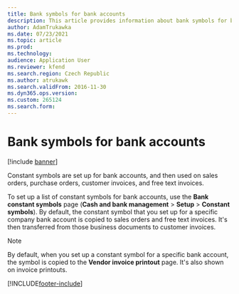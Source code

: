 ```yaml
---
title: Bank symbols for bank accounts
description: This article provides information about bank symbols for bank accounts.
author: AdamTrukawka
ms.date: 07/23/2021
ms.topic: article
ms.prod: 
ms.technology: 
audience: Application User
ms.reviewer: kfend
ms.search.region: Czech Republic
ms.author: atrukawk
ms.search.validFrom: 2016-11-30
ms.dyn365.ops.version: 
ms.custom: 265124
ms.search.form: 
---
```


# Bank symbols for bank accounts

[!include [banner](../../includes/banner.md)]

Constant symbols are set up for bank accounts, and then used on sales orders, purchase orders, customer invoices, and free text invoices.

To set up a list of constant symbols for bank accounts, use the **Bank constant symbols** page (**Cash and bank management** \> **Setup** \> **Constant symbols**). By default, the constant symbol that you set up for a specific company bank account is copied to sales orders and free text invoices. It's then transferred from those business documents to customer invoices.

> [!NOTE]
> By default, when you set up a constant symbol for a specific bank account, the symbol is copied to the **Vendor invoice printout** page. It's also shown on invoice printouts.

[!INCLUDE[footer-include](../../../includes/footer-banner.md)]
